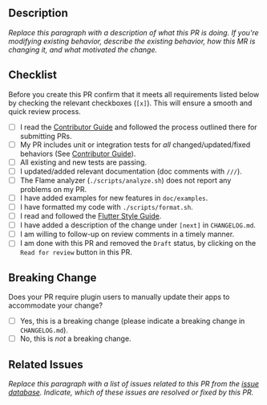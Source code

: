 ## Description

*Replace this paragraph with a description of what this PR is doing. If you're modifying existing behavior, describe the existing behavior, how this MR is changing it, and what motivated the change.*

## Checklist

Before you create this PR confirm that it meets all requirements listed below by checking the relevant checkboxes (`[x]`). This will ensure a smooth and quick review process.

- [ ] I read the [Contributor Guide] and followed the process outlined there for submitting PRs.
- [ ] My PR includes unit or integration tests for *all* changed/updated/fixed behaviors (See [Contributor Guide]).
- [ ] All existing and new tests are passing.
- [ ] I updated/added relevant documentation (doc comments with `///`).
- [ ] The Flame analyzer (`./scripts/analyze.sh`) does not report any problems on my PR.
- [ ] I have added examples for new features in `doc/examples`.
- [ ] I have formatted my code with `./scripts/format.sh`.
- [ ] I read and followed the [Flutter Style Guide].
- [ ] I have added a description of the change under `[next]` in `CHANGELOG.md`.
- [ ] I am willing to follow-up on review comments in a timely manner.
- [ ] I am done with this PR and removed the `Draft` status, by clicking on the `Read for review` button in this PR.

## Breaking Change

Does your PR require plugin users to manually update their apps to accommodate your change?

- [ ] Yes, this is a breaking change (please indicate a breaking change in `CHANGELOG.md`).
- [ ] No, this is *not* a breaking change.

## Related Issues

*Replace this paragraph with a list of issues related to this PR from the [issue database]. Indicate, which of these issues are resolved or fixed by this PR.*

<!-- Links -->
[issue database]: https://github.com/flame-engine/flame/issues
[Contributor Guide]: https://github.com/flame-engine/flame/blob/master/CONTRIBUTING.md
[Flutter Style Guide]: https://github.com/flutter/flutter/wiki/Style-guide-for-Flutter-repo
[pub versioning philosophy]: https://www.dartlang.org/tools/pub/versioning
